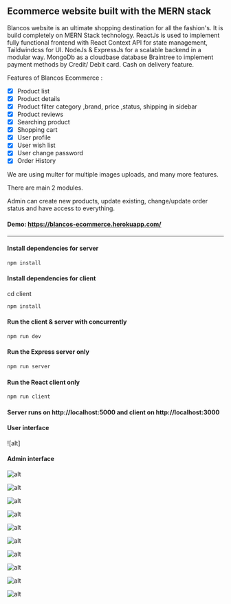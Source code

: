 ## Ecommerce website built with the MERN stack 

Blancos website is an ultimate shopping destination for all the fashion's. It is build completely on MERN Stack technology. ReactJs is used to implement fully functional frontend with React Context API for state management, Taildwindcss for UI. NodeJs & ExpressJs for a scalable backend in a modular way. MongoDb as a cloudbase database Braintree to implement payment methods by Credit/ Debit card. Cash on delivery feature.

Features of Blancos Ecommerce :

- [x] Product list
- [x] Product details
- [x] Product filter category ,brand, price ,status, shipping in sidebar
- [x] Product reviews
- [x] Searching product
- [x] Shopping cart
- [x] User profile
- [x] User wish list
- [x] User change password
- [x] Order History

We are using multer for multiple images uploads, and many more features.

There are main 2 modules.

Admin can create new products, update existing, change/update order status and have access to everything.

#### Demo: https://blancos-ecommerce.herokuapp.com/

<hr/>

#### Install dependencies for server

```sh
npm install
```

#### Install dependencies for client

cd client

```sh
npm install
```

#### Run the client & server with concurrently

```sh
npm run dev
```

#### Run the Express server only

```sh
npm run server
```

#### Run the React client only

```sh
npm run client
```

#### Server runs on http://localhost:5000 and client on http://localhost:3000

#### User interface

![alt]

#### Admin interface

![alt](https://res.cloudinary.com/imkhanh/image/upload/v1664897361/blancos-ecommerce/A%CC%89nh_chu%CC%A3p_Ma%CC%80n_hi%CC%80nh_2022-10-04_lu%CC%81c_22.27.05_yeiazj.png)

![alt](https://res.cloudinary.com/imkhanh/image/upload/v1664897594/blancos-ecommerce/A%CC%89nh_chu%CC%A3p_Ma%CC%80n_hi%CC%80nh_2022-10-04_lu%CC%81c_22.31.13_ysdek7.png)

![alt](https://res.cloudinary.com/imkhanh/image/upload/v1664897594/blancos-ecommerce/A%CC%89nh_chu%CC%A3p_Ma%CC%80n_hi%CC%80nh_2022-10-04_lu%CC%81c_22.31.38_oqplid.png)

![alt](https://res.cloudinary.com/imkhanh/image/upload/v1664898213/blancos-ecommerce/A%CC%89nh_chu%CC%A3p_Ma%CC%80n_hi%CC%80nh_2022-10-04_lu%CC%81c_22.41.40_o0ujmn.png)

![alt](https://res.cloudinary.com/imkhanh/image/upload/v1664898213/blancos-ecommerce/A%CC%89nh_chu%CC%A3p_Ma%CC%80n_hi%CC%80nh_2022-10-04_lu%CC%81c_22.42.08_btwgdd.png)

![alt](https://res.cloudinary.com/imkhanh/image/upload/v1664898213/blancos-ecommerce/A%CC%89nh_chu%CC%A3p_Ma%CC%80n_hi%CC%80nh_2022-10-04_lu%CC%81c_22.42.02_zm3lrj.png)

![alt](https://res.cloudinary.com/imkhanh/image/upload/v1664898213/blancos-ecommerce/A%CC%89nh_chu%CC%A3p_Ma%CC%80n_hi%CC%80nh_2022-10-04_lu%CC%81c_22.41.21_yous6d.png)

![alt](https://res.cloudinary.com/imkhanh/image/upload/v1664898214/blancos-ecommerce/A%CC%89nh_chu%CC%A3p_Ma%CC%80n_hi%CC%80nh_2022-10-04_lu%CC%81c_22.42.30_lf1eyi.png)

![alt](https://res.cloudinary.com/imkhanh/image/upload/v1664898214/blancos-ecommerce/A%CC%89nh_chu%CC%A3p_Ma%CC%80n_hi%CC%80nh_2022-10-04_lu%CC%81c_22.42.19_jypqx4.png)

![alt](https://res.cloudinary.com/imkhanh/image/upload/v1664898214/blancos-ecommerce/A%CC%89nh_chu%CC%A3p_Ma%CC%80n_hi%CC%80nh_2022-10-04_lu%CC%81c_22.41.32_bmqohl.png)

